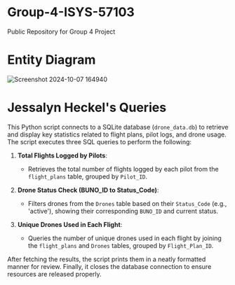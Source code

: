 # Group-4-ISYS-57103
Public Repository for Group 4 Project

# Entity Diagram 

![Screenshot 2024-10-07 164940](https://github.com/user-attachments/assets/347e76b8-3946-4f64-a76e-2da7a0c25b0a)


# Jessalyn Heckel's Queries
This Python script connects to a SQLite database (`drone_data.db`) to retrieve and display key statistics related to flight plans, pilot logs, and drone usage. The script executes three SQL queries to perform the following:

1. **Total Flights Logged by Pilots**:
   - Retrieves the total number of flights logged by each pilot from the `flight_plans` table, grouped by `Pilot_ID`.

2. **Drone Status Check (BUNO_ID to Status_Code)**:
   - Filters drones from the `Drones` table based on their `Status_Code` (e.g., 'active'), showing their corresponding `BUNO_ID` and current status.

3. **Unique Drones Used in Each Flight**:
   - Queries the number of unique drones used in each flight by joining the `flight_plans` and `Drones` tables, grouped by `Flight_Plan_ID`.

After fetching the results, the script prints them in a neatly formatted manner for review. Finally, it closes the database connection to ensure resources are released properly.

 
